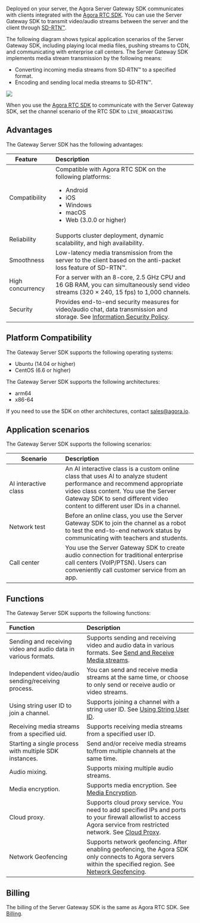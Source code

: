 Deployed on your server, the Agora Server Gateway SDK communicates with clients integrated with the [Agora RTC SDK](https://docs.agora.io/en/Agora%20Platform/term_agora_rtc_sdk). You can use the Server Gateway SDK to transmit video/audio streams between the server and the client through [SD-RTN™](https://docs.agora.io/en/Agora%20Platform/terms?platform=All%20Platforms#sd-rtn).

The following diagram shows typical application scenarios of the Server Gateway SDK, including playing local media files, pushing streams to CDN, and communicating with enterprise call centers. The Server Gateway SDK implements media stream transmission by the following means:

- Converting incoming media streams from SD&#8209;RTN™ to a specified format.
- Encoding and sending local media streams to SD&#8209;RTN™.

![](https://web-cdn.agora.io/docs-files/1652091395635)

<div class="alert note">When you use the <a href="https://docs.agora.io/en/Agora%20Platform/term_agora_rtc_sdk">Agora RTC SDK</a> to communicate with the Server Gateway SDK, set the channel scenario of the RTC SDK to <code>LIVE_BROADCASTING</code> </div>

## Advantages

The Gateway Server SDK has the following advantages:

| <span style="white-space:nowrap;">&emsp;Feature&emsp;</span>  | Description                                                         |
| :----- | :----------------------------------------------------------- |
| Compatibility   | Compatible with Agora RTC SDK on the following platforms: <ul><li>Android</li><li>iOS</li><li>Windows</li><li>macOS</li><li>Web (3.0.0 or higher)</li></ul> |
| Reliability   | Supports cluster deployment, dynamic scalability, and high availability.                         |
| Smoothness  | Low-latency media transmission from the server to the client based on the anti-packet loss feature of SD-RTN™.  |
| High concurrency | For a server with an 8-core, 2.5 GHz CPU and 16 GB RAM, you can simultaneously send video streams (320 × 240, 15 fps) to 1,000 channels.|
| Security   | Provides end-to-end security measures for video/audio chat, data transmission and storage. See [Information Security Policy](https://docs.agora.io/en/Agora%20Platform/security). |

## Platform Compatibility

The Gateway Server SDK supports the following operating systems:

- Ubuntu (14.04 or higher)
- CentOS (6.6 or higher)

The Gateway Server SDK supports the following architectures:

- arm64
- x86-64

If you need to use the SDK on other architectures, contact sales@agora.io.

## Application scenarios

The Gateway Server SDK supports the following scenarios:

|  <span style="white-space:nowrap;">&emsp;&emsp;Scenario&emsp;&emsp;</span>    | Description                                                     |
| :---------- | :----------------------------------------------------------- |
| AI interactive class | An AI interactive class is a custom online class that uses AI to analyze student performance and recommend appropriate video class content. You use the Server Gateway SDK to send different video content to different user IDs in a channel. |
| Network test | Before an online class, you use the Server Gateway SDK to join the channel as a robot to test the end-to-end network status by communicating with teachers and students. |
| Call center    | You use the Server Gateway SDK to create audio connection for traditional enterprise call centers (VoIP/PTSN). Users can conveniently call customer service from an app. |

## Functions

The Gateway Server SDK supports the following functions:

| Function                           | Description                                                         |
| :----------------------------- | :----------------------------------------------------------- |
| Sending and receiving video and audio data in various formats. | Supports sending and receiving video and audio data in various formats. See [Send and Receive Media streams](server_gateway_tx_rx_stream). |
| Independent video/audio sending/receiving process.     | You can send and receive media streams at the same time, or choose to only send or receive audio or video streams. |
| Using string user ID to join a channel.              | Supports joining a channel with a string user ID. See [Using String User ID](server_gateway_stringuid). |
| Receiving media streams from a specified uid.           | Supports receiving media streams from a specified user ID.                               |
| Starting a single process with multiple SDK instances.                 | Send and/or receive media streams to/from multiple channels at the same time.                       |
| Audio mixing.                           | Supports mixing multiple audio streams.                              |
| Media encryption. | Supports media encryption. See [Media Encryption](server_gateway_encryption).  |
| Cloud proxy. | Supports cloud proxy service. You need to add specified IPs and ports to your firewall allowlist to access Agora service from restricted network. See [Cloud Proxy](server_gateway_cloud_proxy).|
| Network Geofencing | Supports network geofencing. After enabling geofencing, the Agora SDK only connects to Agora servers within the specified region. See [Network Geofencing](server_gateway_region).|

## Billing

The billing of the Server Gateway SDK is the same as Agora RTC SDK. See [Billing](https://docs.agora.io/en/Interactive%20Broadcast/billing_rtc).
